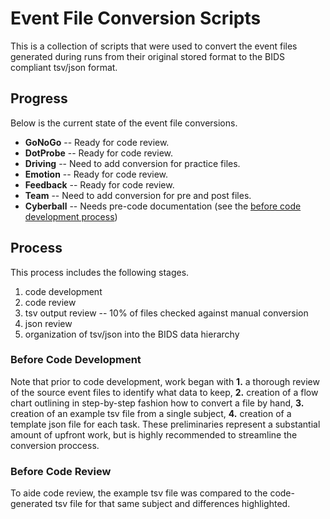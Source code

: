 # Event File Conversion Scripts
This is a collection of scripts that were used to convert the event files generated during runs from their original stored format to the BIDS compliant tsv/json format.

## Progress
Below is the current state of the event file conversions.

+ **GoNoGo** -- Ready for code review.
+ **DotProbe** -- Ready for code review.
+ **Driving** -- Need to add conversion for practice files.
+ **Emotion** -- Ready for code review.
+ **Feedback** -- Ready for code review.
+ **Team** -- Need to add conversion for pre and post files.
+ **Cyberball** -- Needs pre-code documentation (see the [before code development process](#before-code-development))

## Process
This process includes the following stages.

1. code development
2. code review
3. tsv output review -- 10% of files checked against manual conversion
4. json review
5. organization of tsv/json into the BIDS data hierarchy

### Before Code Development
Note that prior to code development, work began with **1.** a thorough review of the source event files to identify what data to keep, **2.** creation of a flow chart outlining in step-by-step fashion how to convert a file by hand, **3.** creation of an example tsv file from a single subject, **4.** creation of a template json file for each task. These preliminaries represent a substantial amount of upfront work, but is highly recommended to streamline the conversion proccess.

### Before Code Review
To aide code review, the example tsv file was compared to the code-generated tsv file for that same subject and differences highlighted.


